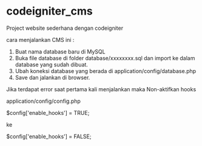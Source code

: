 # codeigniter_cms
Project website sederhana dengan codeigniter

cara menjalankan CMS ini :
1. Buat nama database baru di MySQL
2. Buka file database di folder database/xxxxxxxx.sql dan import ke dalam database yang sudah dibuat.
3. Ubah koneksi database yang berada di application/config/database.php
4. Save dan jalankan di browser.

Jika terdapat error saat pertama kali menjalankan maka Non-aktifkan hooks 

application/config/config.php

$config['enable_hooks'] = TRUE;

ke 

$config['enable_hooks'] = FALSE;

